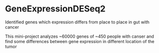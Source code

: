 # GeneExpressionDESeq2
Identified genes which expression differs from place to place in gut with cancer

This mini-project analyzes ~60000 genes of ~450 people with canser and find some differences between gene expression in different location of the tumor

